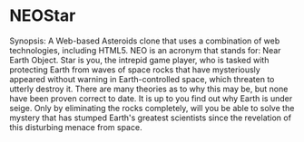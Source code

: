 NEOStar
=======

Synopsis: A Web-based Asteroids clone that uses a combination of web technologies, including HTML5. NEO is an
          acronym that stands for: Near Earth Object. Star is you, the intrepid game player, who is tasked with
          protecting Earth from waves of space rocks that have mysteriously appeared without warning in
          Earth-controlled space, which threaten to utterly destroy it. There are many theories as to why this
          may be, but none have been proven correct to date. It is up to you find out why Earth is under seige.
          Only by eliminating the rocks completely, will you be able to solve the mystery that has stumped Earth's
          greatest scientists since the revelation of this disturbing menace from space.
